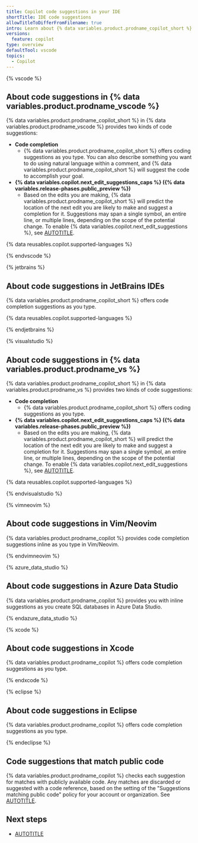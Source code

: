 ```yaml
---
title: Copilot code suggestions in your IDE
shortTitle: IDE code suggestions
allowTitleToDifferFromFilename: true
intro: Learn about {% data variables.product.prodname_copilot_short %} code suggestions in different IDEs.'
versions:
  feature: copilot
type: overview
defaultTool: vscode
topics:
  - Copilot
---
```


{% vscode %}

## About code suggestions in {% data variables.product.prodname_vscode %}

{% data variables.product.prodname_copilot_short %} in {% data variables.product.prodname_vscode %} provides two kinds of code suggestions:

* **Code completion**
   * {% data variables.product.prodname_copilot_short %} offers coding suggestions as you type. You can also describe something you want to do using natural language within a comment, and {% data variables.product.prodname_copilot_short %} will suggest the code to accomplish your goal.
* **{% data variables.copilot.next_edit_suggestions_caps %} ({% data variables.release-phases.public_preview %})**
   * Based on the edits you are making, {% data variables.product.prodname_copilot_short %} will predict the location of the next edit you are likely to make and suggest a completion for it. Suggestions may span a single symbol, an entire line, or multiple lines, depending on the scope of the potential change. To enable {% data variables.copilot.next_edit_suggestions %}, see [AUTOTITLE](/copilot/managing-copilot/configure-personal-settings/configuring-github-copilot-in-your-environment#enabling-next-edit-suggestions).

{% data reusables.copilot.supported-languages %}

{% endvscode %}

{% jetbrains %}

## About code suggestions in JetBrains IDEs

{% data variables.product.prodname_copilot_short %} offers code completion suggestions as you type.

{% data reusables.copilot.supported-languages %}

{% endjetbrains %}

{% visualstudio %}

## About code suggestions in {% data variables.product.prodname_vs %}

{% data variables.product.prodname_copilot_short %} in {% data variables.product.prodname_vs %} provides two kinds of code suggestions:

* **Code completion**
   * {% data variables.product.prodname_copilot_short %} offers coding suggestions as you type.
* **{% data variables.copilot.next_edit_suggestions_caps %} ({% data variables.release-phases.public_preview %})**
   * Based on the edits you are making, {% data variables.product.prodname_copilot_short %} will predict the location of the next edit you are likely to make and suggest a completion for it. Suggestions may span a single symbol, an entire line, or multiple lines, depending on the scope of the potential change. To enable {% data variables.copilot.next_edit_suggestions %}, see [AUTOTITLE](/copilot/managing-copilot/configure-personal-settings/configuring-github-copilot-in-your-environment#enabling-next-edit-suggestions).

{% data reusables.copilot.supported-languages %}

{% endvisualstudio %}

{% vimneovim %}

## About code suggestions in Vim/Neovim

{% data variables.product.prodname_copilot %} provides code completion suggestions inline as you type in Vim/Neovim.

{% endvimneovim %}

{% azure_data_studio %}

## About code suggestions in Azure Data Studio

{% data variables.product.prodname_copilot %} provides you with inline suggestions as you create SQL databases in Azure Data Studio.

{% endazure_data_studio %}

{% xcode %}

## About code suggestions in Xcode

{% data variables.product.prodname_copilot %} offers code completion suggestions as you type.

{% endxcode %}

{% eclipse %}

## About code suggestions in Eclipse

{% data variables.product.prodname_copilot %} offers code completion suggestions as you type.

{% endeclipse %}

## Code suggestions that match public code

{% data variables.product.prodname_copilot %} checks each suggestion for matches with publicly available code. Any matches are discarded or suggested with a code reference, based on the setting of the "Suggestions matching public code" policy for your account or organization. See [AUTOTITLE](/copilot/concepts/completions/code-referencing).

## Next steps

* [AUTOTITLE](/copilot/how-tos/completions/getting-code-suggestions-in-your-ide-with-github-copilot)
